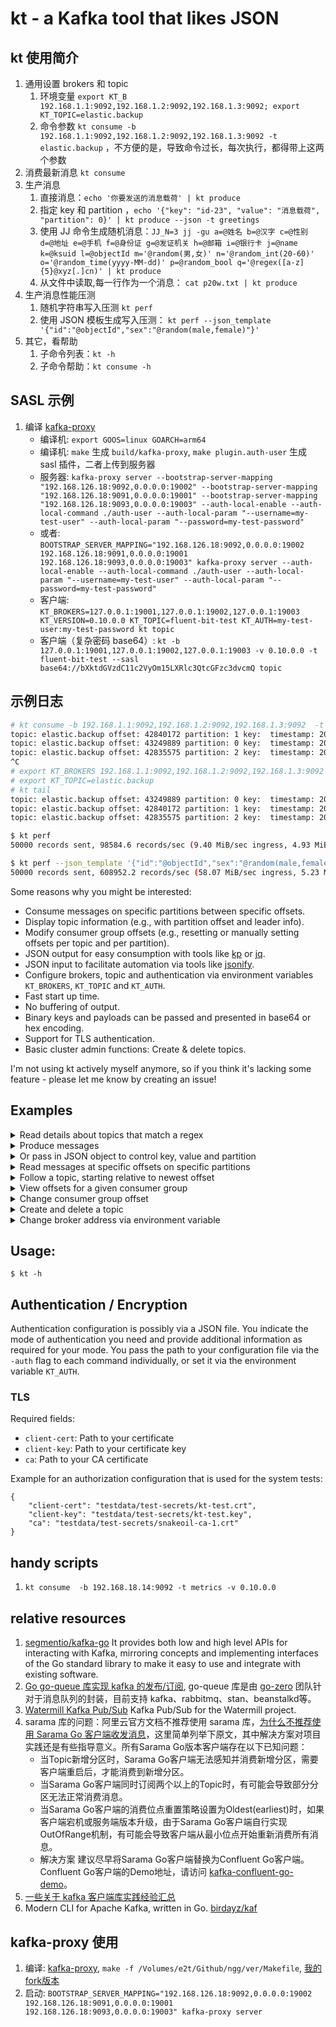 # kt - a Kafka tool that likes JSON

## kt 使用简介

1. 通用设置 brokers 和 topic
    1. 环境变量 `export KT_B 192.168.1.1:9092,192.168.1.2:9092,192.168.1.3:9092; export KT_TOPIC=elastic.backup`
    2. 命令参数 `kt consume -b 192.168.1.1:9092,192.168.1.2:9092,192.168.1.3:9092 -t elastic.backup`
       ，不方便的是，导致命令过长，每次执行，都得带上这两个参数
2. 消费最新消息 `kt consume`
3. 生产消息
    1. 直接消息：`echo '你要发送的消息载荷' | kt produce`
    2. 指定 key 和
       partition ，`echo '{"key": "id-23", "value": "消息载荷", "partition": 0}' | kt produce --json -t greetings`
    3. 使用 JJ
       命令生成随机消息：`JJ_N=3 jj -gu a=@姓名 b=@汉字 c=@性别 d=@地址 e=@手机 f=@身份证 g=@发证机关 h=@邮箱 i=@银行卡 j=@name k=@ksuid l=@objectId m='@random(男,女)' n='@random_int(20-60)' o='@random_time(yyyy-MM-dd)' p=@random_bool q='@regex([a-z]{5}@xyz[.]cn)' | kt produce`
    4. 从文件中读取,每一行作为一个消息： `cat p20w.txt | kt produce`
4. 生产消息性能压测
    1. 随机字符串写入压测 `kt perf`
    2. 使用 JSON 模板生成写入压测： `kt perf --json_template '{"id":"@objectId","sex":"@random(male,female)"}'`
5. 其它，看帮助
    1. 子命令列表：`kt -h`
    2. 子命令帮助：`kt consume -h`

## SASL 示例

1. 编译 [kafka-proxy](https://github.com/grepplabs/kafka-proxy)
   - 编译机: `export GOOS=linux GOARCH=arm64`
   - 编译机: `make` 生成 `build/kafka-proxy`, `make plugin.auth-user` 生成 sasl 插件，二者上传到服务器
   - 服务器: `kafka-proxy server --bootstrap-server-mapping "192.168.126.18:9092,0.0.0.0:19002" --bootstrap-server-mapping "192.168.126.18:9091,0.0.0.0:19001" --bootstrap-server-mapping "192.168.126.18:9093,0.0.0.0:19003" --auth-local-enable --auth-local-command ./auth-user --auth-local-param "--username=my-test-user" --auth-local-param "--password=my-test-password"`
   - 或者: `BOOTSTRAP_SERVER_MAPPING="192.168.126.18:9092,0.0.0.0:19002 192.168.126.18:9091,0.0.0.0:19001 192.168.126.18:9093,0.0.0.0:19003" kafka-proxy server --auth-local-enable --auth-local-command ./auth-user --auth-local-param "--username=my-test-user" --auth-local-param "--password=my-test-password"`
   - 客户端: `KT_BROKERS=127.0.0.1:19001,127.0.0.1:19002,127.0.0.1:19003 KT_VERSION=0.10.0.0 KT_TOPIC=fluent-bit-test KT_AUTH=my-test-user:my-test-password kt topic`
   - 客户端（复杂密码 base64）: `kt -b 127.0.0.1:19001,127.0.0.1:19002,127.0.0.1:19003 -v 0.10.0.0 -t fluent-bit-test --sasl base64://bXktdGVzdC11c2VyOm15LXRlc3QtcGFzc3dvcmQ topic`

## 示例日志

```sh
# kt consume -b 192.168.1.1:9092,192.168.1.2:9092,192.168.1.3:9092  -t elastic.backup
topic: elastic.backup offset: 42840172 partition: 1 key:  timestamp: 2022-07-06 09:16:29.011 valueSize: 100B msg: {"partition":1,"offset":42840172,"value":"AHn3XiZADEPb1UG36b3Eh3yEM84csGvMgJ77A8cJyRiue5FeQQwBH9PeZILJT2MIWZlgTUllCiYFT2Xdi1n4mJsbKtdz5hoqkenj","timestamp":"2022-07-06T09:16:29.011+08:00"}
topic: elastic.backup offset: 43249889 partition: 0 key:  timestamp: 2022-07-06 09:16:29.011 valueSize: 100B msg: {"partition":0,"offset":43249889,"value":"ufLYBbGHJ6okJoziJOcTtKwNQECXdAwczyoSGSYl3prCHpKQJdGlW6p3l3d7S6pYe9clGkt0zoJ2fBnYdNPhjPPgC7JBwA1rCt2V","timestamp":"2022-07-06T09:16:29.011+08:00"}
topic: elastic.backup offset: 42835575 partition: 2 key:  timestamp: 2022-07-06 09:16:29.011 valueSize: 100B msg: {"partition":2,"offset":42835575,"value":"oubuyjAFVdCoN0aB4lJHgYnagkOg3Ivf8zT0Ui5SEotX9SsAqv4VTbQtcSvC2AKIms50VioUa7DpJJBDQOIOjCHjjmcCB4SvOMBU","timestamp":"2022-07-06T09:16:29.011+08:00"}
^C
# export KT_BROKERS 192.168.1.1:9092,192.168.1.2:9092,192.168.1.3:9092
# export KT_TOPIC=elastic.backup
# kt tail
topic: elastic.backup offset: 43249889 partition: 0 key:  timestamp: 2022-07-06 09:16:29.011 valueSize: 100B msg: {"partition":0,"offset":43249889,"value":"ufLYBbGHJ6okJoziJOcTtKwNQECXdAwczyoSGSYl3prCHpKQJdGlW6p3l3d7S6pYe9clGkt0zoJ2fBnYdNPhjPPgC7JBwA1rCt2V","timestamp":"2022-07-06T09:16:29.011+08:00"}
topic: elastic.backup offset: 42840172 partition: 1 key:  timestamp: 2022-07-06 09:16:29.011 valueSize: 100B msg: {"partition":1,"offset":42840172,"value":"AHn3XiZADEPb1UG36b3Eh3yEM84csGvMgJ77A8cJyRiue5FeQQwBH9PeZILJT2MIWZlgTUllCiYFT2Xdi1n4mJsbKtdz5hoqkenj","timestamp":"2022-07-06T09:16:29.011+08:00"}
topic: elastic.backup offset: 42835575 partition: 2 key:  timestamp: 2022-07-06 09:16:29.011 valueSize: 100B msg: {"partition":2,"offset":42835575,"value":"oubuyjAFVdCoN0aB4lJHgYnagkOg3Ivf8zT0Ui5SEotX9SsAqv4VTbQtcSvC2AKIms50VioUa7DpJJBDQOIOjCHjjmcCB4SvOMBU","timestamp":"2022-07-06T09:16:29.011+08:00"}
```

```sh
$ kt perf
50000 records sent, 98584.6 records/sec (9.40 MiB/sec ingress, 4.93 MiB/sec egress), 209.7 ms avg latency, 161.2 ms stddev, 191.0 ms 50th, 369.5 ms 75th, 429.0 ms 95th, 429.0 ms 99th, 429.0 ms 99.9th, 0 total req. in flight

$ kt perf --json_template '{"id":"@objectId","sex":"@random(male,female)"}'
50000 records sent, 608952.2 records/sec (58.07 MiB/sec ingress, 5.23 MiB/sec egress), 164.1 ms avg latency, 170.8 ms stddev, 119.0 ms 50th, 405.8 ms 75th, 420.0 ms 95th, 420.0 ms 99th, 420.0 ms 99.9th, 0 total req. in flight
```

Some reasons why you might be interested:

* Consume messages on specific partitions between specific offsets.
* Display topic information (e.g., with partition offset and leader info).
* Modify consumer group offsets (e.g., resetting or manually setting offsets per topic and per partition).
* JSON output for easy consumption with tools like [kp](https://github.com/echojc/kp)
  or [jq](https://stedolan.github.io/jq/).
* JSON input to facilitate automation via tools like [jsonify](https://github.com/fgeller/jsonify).
* Configure brokers, topic and authentication via environment variables `KT_BROKERS`, `KT_TOPIC` and `KT_AUTH`.
* Fast start up time.
* No buffering of output.
* Binary keys and payloads can be passed and presented in base64 or hex encoding.
* Support for TLS authentication.
* Basic cluster admin functions: Create & delete topics.

I'm not using kt actively myself anymore, so if you think it's lacking some feature - please let me know by creating an
issue!

## Examples

<details><summary>Read details about topics that match a regex</summary>

```sh
$ kt topic --filter news --partitions
{
  "name": "actor-news",
  "partitions": [
    {
      "id": 0,
      "oldest": 0,
      "newest": 0
    }
  ]
}
```

</details>

<details><summary>Produce messages</summary>

```sh
$ echo 'Alice wins Oscar' | kt produce -t actor-news
{
  "count": 1,
  "partition": 0,
  "startOffset": 0
}
$ echo 'Bob wins Oscar' | kt produce  -t actor-news
{
  "count": 1,
  "partition": 0,
  "startOffset": 0
}
$ for i in {6..9} ; do echo Bourne sequel $i in production. | kt produce  -t actor-news  ;done
{
  "count": 1,
  "partition": 0,
  "startOffset": 1
}
{
  "count": 1,
  "partition": 0,
  "startOffset": 2
}
{
  "count": 1,
  "partition": 0,
  "startOffset": 3
}
{
  "count": 1,
  "partition": 0,
  "startOffset": 4
}
```

</details>

<details><summary>Or pass in JSON object to control key, value and partition</summary>

```sh
$ echo '{"value": "Terminator terminated", "key": "Arni", "partition": 0}' | kt produce  -t actor-news
{
  "count": 1,
  "partition": 0,
  "startOffset": 5
}
```

</details>

<details><summary>Read messages at specific offsets on specific partitions</summary>

```sh
$ kt consume  -t actor-news --offsets 0=1:2
{
  "partition": 0,
  "offset": 1,
  "key": "",
  "value": "Bourne sequel 6 in production.",
  "timestamp": "1970-01-01T00:59:59.999+01:00"
}
{
  "partition": 0,
  "offset": 2,
  "key": "",
  "value": "Bourne sequel 7 in production.",
  "timestamp": "1970-01-01T00:59:59.999+01:00"
}
```

</details>

<details><summary>Follow a topic, starting relative to newest offset</summary>

```sh
$ kt consume  -t actor-news --offsets all=newest-1:
{
  "partition": 0,
  "offset": 4,
  "key": "",
  "value": "Bourne sequel 9 in production.",
  "timestamp": "1970-01-01T00:59:59.999+01:00"
}
{
  "partition": 0,
  "offset": 5,
  "key": "Arni",
  "value": "Terminator terminated",
  "timestamp": "1970-01-01T00:59:59.999+01:00"
}
^Creceived interrupt - shutting down
shutting down partition consumer for partition 0
```

</details>

<details><summary>View offsets for a given consumer group</summary>

```sh
$ kt group --group enews  -t actor-news --partitions 0
found 1 groups
found 1 topics
{
  "name": "enews",
  "topic": "actor-news",
  "offsets": [
    {
      "partition": 0,
      "offset": 6,
      "lag": 0
    }
  ]
}
```

</details>

<details><summary>Change consumer group offset</summary>

```sh
$ kt group --group enews  -t actor-news --partitions 0 --reset 1
found 1 groups
found 1 topics
{
  "name": "enews",
  "topic": "actor-news",
  "offsets": [
    {
      "partition": 0,
      "offset": 1,
      "lag": 5
    }
  ]
}
$ kt group --group enews  -t actor-news --partitions 0
found 1 groups
found 1 topics
{
  "name": "enews",
  "topic": "actor-news",
  "offsets": [
    {
      "partition": 0,
      "offset": 1,
      "lag": 5
    }
  ]
}
```

</details>

<details><summary>Create and delete a topic</summary>

```sh
$ kt admin  --create_topic morenews  --config $(jsonify =NumPartitions 1 =ReplicationFactor 1)
$ kt topic -filter news
{
  "name": "morenews"
}
$ kt admin  -t.delete morenews
$ kt topic -filter news
```

</details>

<details><summary>Change broker address via environment variable</summary>

```sh
$ export KT_BROKERS=brokers.kafka:9092
$ kt <command> <option>
```

</details>


## Usage:

    $ kt -h

## Authentication / Encryption

Authentication configuration is possibly via a JSON file. You indicate the mode
of authentication you need and provide additional information as required for
your mode. You pass the path to your configuration file via the `-auth` flag to
each command individually, or set it via the environment variable `KT_AUTH`.

### TLS

Required fields:

- `client-cert`: Path to your certificate
- `client-key`: Path to your certificate key
- `ca`: Path to your CA certificate

Example for an authorization configuration that is used for the system tests:

    {
        "client-cert": "testdata/test-secrets/kt-test.crt",
        "client-key": "testdata/test-secrets/kt-test.key",
        "ca": "testdata/test-secrets/snakeoil-ca-1.crt"
    }


## handy scripts

1. `kt consume  -b 192.168.18.14:9092 -t metrics -v 0.10.0.0`

## relative resources

1. [segmentio/kafka-go](https://github.com/segmentio/kafka-go) It provides both low and high level APIs for interacting
   with Kafka, mirroring concepts and implementing interfaces of the Go standard library to make it easy to use and
   integrate with existing software.
2. [Go go-queue 库实现 kafka 的发布/订阅](https://mp.weixin.qq.com/s/x1KIbn9NeLyKTISzWCPIdA), go-queue
   库是由 [go-zero](https://github.com/zeromicro/go-zero) 团队针对于消息队列的封装，目前支持
   kafka、rabbitmq、stan、beanstalkd等。
3. [Watermill Kafka Pub/Sub](https://github.com/ThreeDotsLabs/watermill-kafka) Kafka Pub/Sub for the Watermill project.
4. sarama 库的问题：阿里云官方文档不推荐使用 sarama 库，[为什么不推荐使用 Sarama Go 客户端收发消息](https://help.aliyun.com/document_detail/266782.html)，这里简单列举下原文，其中解决方案对项目实践还是有些指导意义。所有Sarama Go版本客户端存在以下已知问题：
    - 当Topic新增分区时，Sarama Go客户端无法感知并消费新增分区，需要客户端重启后，才能消费到新增分区。
    - 当Sarama Go客户端同时订阅两个以上的Topic时，有可能会导致部分分区无法正常消费消息。
    - 当Sarama Go客户端的消费位点重置策略设置为Oldest(earliest)时，如果客户端宕机或服务端版本升级，由于Sarama Go客户端自行实现OutOfRange机制，有可能会导致客户端从最小位点开始重新消费所有消息。
    - 解决方案 建议尽早将Sarama Go客户端替换为Confluent Go客户端。 Confluent Go客户端的Demo地址，请访问 [kafka-confluent-go-demo](https://github.com/AliwareMQ/aliware-kafka-demos/tree/master/kafka-confluent-go-demo)。
5. [一些关于 kafka 客户端库实践经验汇总](https://pandaychen.github.io/2022/02/08/A-KAFKA-USAGE-SUMUP-3/)
6. Modern CLI for Apache Kafka, written in Go. [birdayz/kaf](https://github.com/birdayz/kaf)


## kafka-proxy 使用

1. 编译: [kafka-proxy](https://github.com/grepplabs/kafka-proxy), `make -f /Volumes/e2t/Github/ngg/ver/Makefile`, [我的fork版本](https://github.com/goldstd/kafka-proxy)
2. 启动: `BOOTSTRAP_SERVER_MAPPING="192.168.126.18:9092,0.0.0.0:19002 192.168.126.18:9091,0.0.0.0:19001 192.168.126.18:9093,0.0.0.0:19003" kafka-proxy server`
